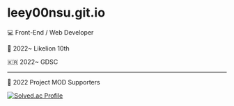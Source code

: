 # leey00nsu.git.io
💻 Front-End / Web Developer

🦁 2022~ Likelion 10th

🇰🇷 2022~ GDSC

------------------------------
🍄 2022 Project MOD Supporters

[![Solved.ac Profile](http://mazassumnida.wtf/api/v2/generate_badge?boj=leeyoonsu96)](https://solved.ac/leeyoonsu96/)

